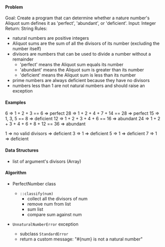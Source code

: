 #### Problem
Goal: Create a program that can determine whether a nature number's Aliquot sum defines it as 'perfect', 'abundant', or 'deficient'.
Input: Integer
Return: String
Rules:
- natural numbers are positive integers
- Aliquot sums are the sum of all the divisors of its number (excluding the number itself)
- divisors are numbers that can be used to divide a number without a remainder
  - 'perfect' means the Aliquot sum equals its number
  - 'abundant' means the Aliquot sum is greater than its number
  - 'deficient' means the Aliquot sum is less than its number
- prime numbers are always deficient because they have no divisors
- numbers less than 1 are not natural numbers and should raise an exception

#### Examples
6 => 1 + 2 + 3 == 6 => perfect
28 => 1 + 2 + 4 + 7 + 14 == 28 => perfect
15 => 1, 3, 5 == 8 => deficient
12 => 1 + 2 + 3 + 4 + 6 == 16 => abundant
24 => 1 + 2 + 3 + 4 + 6 + 8 + 12 == 36 => abundant

1 => no valid divisors => deficient
3 => 1 => deficient
5 => 1 => deficient
7 => 1 => deficient

#### Data Structures
- list of argument's divisors (Array)

#### Algorithm
- PerfectNumber class
  - `::classify(num)`
    - collect all the divisors of num
    - remove num from list
    - sum list
    - compare sum against num

- `UnnaturalNumberError` exception
  - subclass `StandardError`
  - return a custom message: "#{num} is not a natural number"
